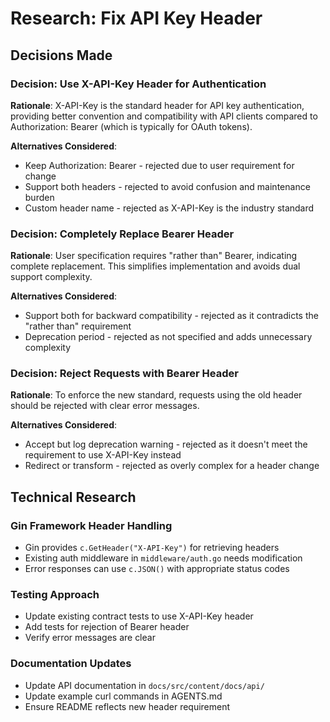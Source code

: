# Research: Fix API Key Header

## Decisions Made

### Decision: Use X-API-Key Header for Authentication
**Rationale**: X-API-Key is the standard header for API key authentication, providing better convention and compatibility with API clients compared to Authorization: Bearer (which is typically for OAuth tokens).

**Alternatives Considered**:
- Keep Authorization: Bearer - rejected due to user requirement for change
- Support both headers - rejected to avoid confusion and maintenance burden
- Custom header name - rejected as X-API-Key is the industry standard

### Decision: Completely Replace Bearer Header
**Rationale**: User specification requires "rather than" Bearer, indicating complete replacement. This simplifies implementation and avoids dual support complexity.

**Alternatives Considered**:
- Support both for backward compatibility - rejected as it contradicts the "rather than" requirement
- Deprecation period - rejected as not specified and adds unnecessary complexity

### Decision: Reject Requests with Bearer Header
**Rationale**: To enforce the new standard, requests using the old header should be rejected with clear error messages.

**Alternatives Considered**:
- Accept but log deprecation warning - rejected as it doesn't meet the requirement to use X-API-Key instead
- Redirect or transform - rejected as overly complex for a header change

## Technical Research

### Gin Framework Header Handling
- Gin provides `c.GetHeader("X-API-Key")` for retrieving headers
- Existing auth middleware in `middleware/auth.go` needs modification
- Error responses can use `c.JSON()` with appropriate status codes

### Testing Approach
- Update existing contract tests to use X-API-Key header
- Add tests for rejection of Bearer header
- Verify error messages are clear

### Documentation Updates
- Update API documentation in `docs/src/content/docs/api/`
- Update example curl commands in AGENTS.md
- Ensure README reflects new header requirement